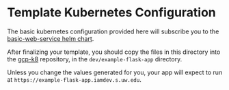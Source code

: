 # Template Kubernetes Configuration

The basic kubernetes configuration provided here will subscribe you 
to the [basic-web-service helm chart]. 

After finalizing your template, you should copy the files in this directory
into the [gcp-k8] repository, in the `dev/example-flask-app` directory.

Unless you change the values generated for you, your app will
expect to run at `https://example-flask-app.iamdev.s.uw.edu`.


[gcp-k8]: https://github.com/uwit-iam/gcp-k8
[basic-web-service helm chart]: https://github.com/uw-iti-app-platform/helm-charts
